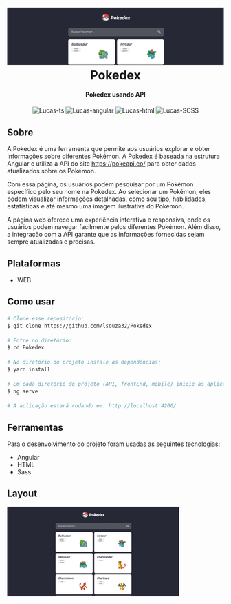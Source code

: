 
<h1 align="center">
  <br>
  <a><img src="images/0.png" alt="Pokedex"></a>
  <br>
  Pokedex
  <br>
</h1>

<h4 align="center">Pokedex usando API</h4>

<p align="center">
	<img align="center" alt="Lucas-ts" height="30" width="40" src="https://cdn.jsdelivr.net/gh/devicons/devicon/icons/typescript/typescript-original.svg" />
	<img align="center" alt="Lucas-angular" height="30" width="40" src="https://cdn.jsdelivr.net/gh/devicons/devicon/icons/angularjs/angularjs-original.svg" />
  	<img align="center" alt="Lucas-html" height="30" width="40" src="https://cdn.jsdelivr.net/gh/devicons/devicon/icons/html5/html5-original-wordmark.svg" />
  	<img align="center" alt="Lucas-SCSS" height="30" width="40" src="https://upload.wikimedia.org/wikipedia/commons/9/96/Sass_Logo_Color.svg" />          
</p>


## Sobre

A Pokedex é uma ferramenta que permite aos usuários explorar e obter informações sobre diferentes Pokémon. A Pokedex é baseada na estrutura Angular e utiliza a API do site https://pokeapi.co/ para obter dados atualizados sobre os Pokémon.

Com essa página, os usuários podem pesquisar por um Pokémon específico pelo seu nome na Pokedex. Ao selecionar um Pokémon, eles podem visualizar informações detalhadas, como seu tipo, habilidades, estatísticas e até mesmo uma imagem ilustrativa do Pokémon.

A página web oferece uma experiência interativa e responsiva, onde os usuários podem navegar facilmente pelos diferentes Pokémon. Além disso, a integração com a API garante que as informações fornecidas sejam sempre atualizadas e precisas.

## Plataformas
  - WEB

## Como usar

```bash
# Clone esse repositório:
$ git clone https://github.com/lsouza32/Pokedex

# Entre no diretório:
$ cd Pokedex

# No diretório do projeto instale as dependências:
$ yarn install

# Em cada diretório do projeto (API, frontEnd, mobile) inicie as aplicações:
$ ng serve

# A aplicação estará rodando em: http://localhost:4200/
```

## Ferramentas

Para o desenvolvimento do projeto foram usadas as seguintes tecnologias:

- Angular
- HTML
- Sass


## Layout

![screenshot](/images/gifPkedex.gif)


